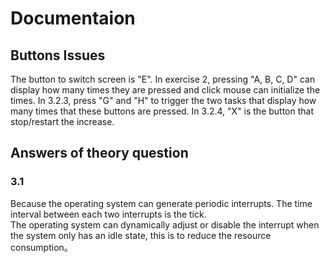 # Documentaion
## Buttons Issues
The button to switch screen is "E".
In exercise 2, pressing "A, B, C, D" can display how many times they are pressed and click mouse can initialize the times.
In 3.2.3, press "G" and "H" to trigger the two tasks that display how many times that these buttons are pressed.
In 3.2.4, "X" is the button that stop/restart the increase.

## Answers of theory question
### 3.1
Because the operating system can generate periodic interrupts. The time interval between each two interrupts is the tick.  
The operating system can dynamically adjust or disable the interrupt when the system only has an idle state, this is to reduce the resource consumption。

